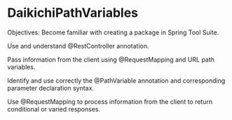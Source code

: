 # DaikichiPathVariables
Objectives: Become familiar with creating a package in Spring Tool Suite. 

Use and understand @RestController annotation. 

Pass information from the client using @RequestMapping and URL path variables. 

Identify and use correctly the @PathVariable annotation and corresponding parameter declaration syntax. 

Use @RequestMapping to process information from the client to return conditional or varied responses.
